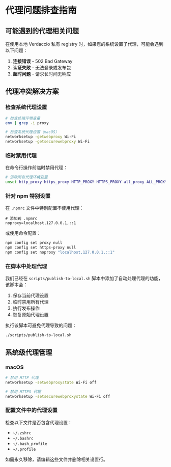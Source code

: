 # 代理问题排查指南

## 可能遇到的代理相关问题

在使用本地 Verdaccio 私有 registry 时，如果您的系统设置了代理，可能会遇到以下问题：

1. **连接错误** - 502 Bad Gateway
2. **认证失败** - 无法登录或发布包
3. **超时问题** - 请求长时间无响应

## 代理冲突解决方案

### 检查系统代理设置

```bash
# 检查终端环境变量
env | grep -i proxy

# 检查系统代理设置（macOS）
networksetup -getwebproxy Wi-Fi
networksetup -getsecurewebproxy Wi-Fi
```

### 临时禁用代理

在命令行操作前临时禁用代理：

```bash
# 清除所有代理环境变量
unset http_proxy https_proxy HTTP_PROXY HTTPS_PROXY all_proxy ALL_PROXY
```

### 针对 npm 特别设置

在 `.npmrc` 文件中特别配置不使用代理：

```properties
# 添加到 .npmrc
noproxy=localhost,127.0.0.1,::1
```

或使用命令配置：

```bash
npm config set proxy null
npm config set https-proxy null
npm config set noproxy "localhost,127.0.0.1,::1"
```

### 在脚本中处理代理

我们已经在 `scripts/publish-to-local.sh` 脚本中添加了自动处理代理的功能，该脚本会：

1. 保存当前代理设置
2. 临时禁用所有代理
3. 执行发布操作
4. 恢复原始代理设置

执行该脚本可避免代理导致的问题：

```bash
./scripts/publish-to-local.sh
```

## 系统级代理管理

### macOS

```bash
# 禁用 HTTP 代理
networksetup -setwebproxystate Wi-Fi off

# 禁用 HTTPS 代理
networksetup -setsecurewebproxystate Wi-Fi off
```

### 配置文件中的代理设置

检查以下文件是否包含代理设置：

- `~/.zshrc`
- `~/.bashrc`
- `~/.bash_profile`
- `~/.profile`

如需永久移除，请编辑这些文件并删除相关设置行。
